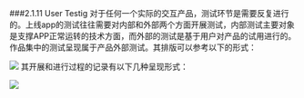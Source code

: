 ###2.1.11 User Testig
对于任何一个实际的交互产品，测试环节是需要反复进行的。上线app的测试往往需要对内部和外部两个方面开展测试，内部测试主要对象是支撑APP正常运转的技术方面，而外部的测试是基于用户对产品的试用进行的。作品集中的测试呈现属于产品外部测试。其排版可以参考以下的形式：

![](http://kitpic.makebi.net/ixd/1_11.jpg)
其开展和进行过程的记录有以下几种呈现形式：

![](http://kitpic.makebi.net/ixd/1_11_2.jpg)
